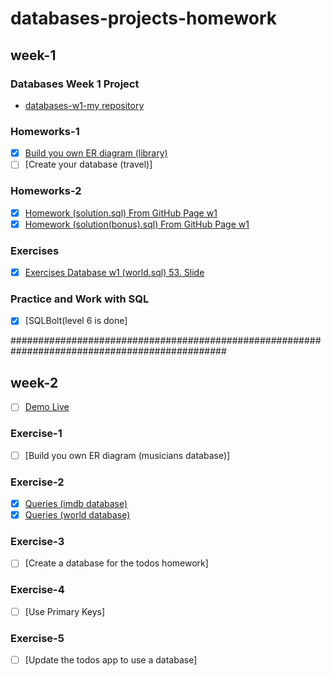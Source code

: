 # databases-projects-homework
## week-1

### Databases Week 1 Project
* [databases-w1-my repository](https://github.com/elifsancak/databases-projects-homework-/tree/master/week-1-homework)

### Homeworks-1
- [x]  [Build you own ER diagram (library)](https://github.com/elifsancak/databases-projects-homework-/blob/master/week-1-homework/Entity%20RDE%20(Library).pdf)
- [ ]  [Create your database (travel)]

### Homeworks-2
- [x]  [Homework (solution.sql) From GitHub Page w1](https://github.com/elifsancak/databases-projects-homework-/blob/master/week-1-homework/submissions/solution.sql)
- [x]  [Homework (solution(bonus).sql) From GitHub Page w1](https://github.com/elifsancak/databases-projects-homework-/blob/master/week-1-homework/submissions/solution(bonus).sql)

### Exercises
- [x]  [Exercises Database w1 (world.sql) 53. Slide](https://github.com/elifsancak/databases-projects-homework-/blob/master/week-1-homework/world(solution-53-slide).sql)

### Practice and Work with SQL
- [x]  [SQLBolt(level 6 is done]

###############################################################################################
## week-2
- [ ]  [Demo Live](https://elifsancak.github.io/databases-projects-homework-/)

### Exercise-1 
- [ ]  [Build you own ER diagram (musicians database)]
### Exercise-2
- [x]  [Queries (imdb database)](https://github.com/elifsancak/databases-projects-homework-/blob/master/week-2-homework/imdb(solution).sql)
- [x]  [Queries (world database)](https://github.com/elifsancak/databases-projects-homework-/blob/master/week-2-homework/world(solution).sql)

### Exercise-3
- [ ]  [Create a database for the todos homework]
### Exercise-4
- [ ]  [Use Primary Keys]
### Exercise-5
- [ ]  [Update the todos app to use a database]

